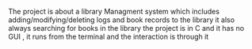 The project is about a library Managment system which includes adding/modifying/deleting logs and book records to the library 
it also always searching for books in the library
the project is in C and it has no GUI , it runs from the terminal and the interaction is through it
